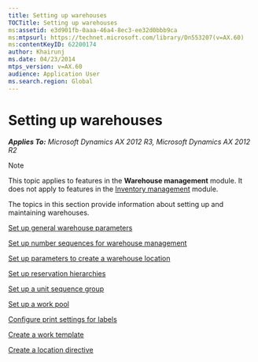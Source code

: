 ```yaml
---
title: Setting up warehouses
TOCTitle: Setting up warehouses
ms:assetid: e3d901fb-0aaa-46a4-8ec3-ee32d0bbb9ca
ms:mtpsurl: https://technet.microsoft.com/library/Dn553207(v=AX.60)
ms:contentKeyID: 62200174
author: Khairunj
ms.date: 04/23/2014
mtps_version: v=AX.60
audience: Application User
ms.search.region: Global
---
```


# Setting up warehouses 


_**Applies To:** Microsoft Dynamics AX 2012 R3, Microsoft Dynamics AX 2012 R2_


> [!NOTE]
> <P>This topic applies to features in the <STRONG>Warehouse management</STRONG> module. It does not apply to features in the <A href="inventory-management.md">Inventory management</A> module.</P>



The topics in this section provide information about setting up and maintaining warehouses.

[Set up general warehouse parameters](set-up-general-warehouse-parameters.md)

[Set up number sequences for warehouse management](set-up-number-sequences-for-warehouse-management.md)

[Set up parameters to create a warehouse location](set-up-parameters-to-create-a-warehouse-location.md)

[Set up reservation hierarchies](set-up-reservation-hierarchies.md)

[Set up a unit sequence group](set-up-a-unit-sequence-group-and-unit-of-measure-conversions-in-warehouse-management.md)

[Set up a work pool](set-up-a-work-pool.md)

[Configure print settings for labels](configure-print-settings-for-labels.md)

[Create a work template](create-a-work-template.md)

[Create a location directive](create-a-location-directive.md)

  


